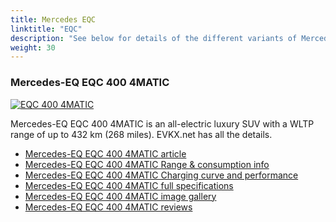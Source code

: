 ```yaml
---
title: Mercedes EQC
linktitle: "EQC"
description: "See below for details of the different variants of Mercedes EQC"
weight: 30
---
```

### Mercedes-EQ EQC 400 4MATIC

<a href="eqc_400_4matic/"><img src="https://media.evkx.net/multimedia/models/mercedes/eqc/eqc_400_4matic/main_1_st.jpg" class="img-fluid" alt="EQC 400 4MATIC" ></a>

Mercedes-EQ EQC 400 4MATIC is an all-electric luxury SUV with a WLTP range of up to 432 km (268 miles). EVKX.net has all the details. 

- [Mercedes-EQ EQC 400 4MATIC article](eqc_400_4matic/)
- [Mercedes-EQ EQC 400 4MATIC Range & consumption info](eqc_400_4matic/rangeandconsumption)
- [Mercedes-EQ EQC 400 4MATIC Charging curve and performance](eqc_400_4matic/chargingcurve)
- [Mercedes-EQ EQC 400 4MATIC full specifications](eqc_400_4matic/specifications)
- [Mercedes-EQ EQC 400 4MATIC image gallery](eqc_400_4matic/gallery)
- [Mercedes-EQ EQC 400 4MATIC reviews](eqc_400_4matic/reviews)

